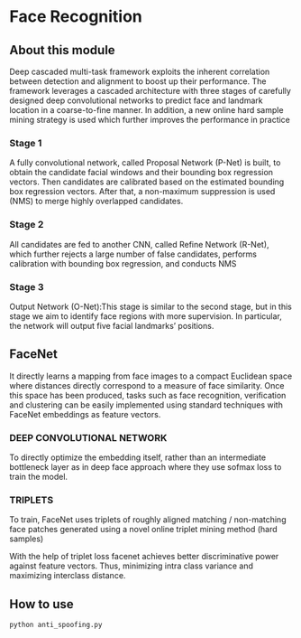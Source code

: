 # Face Recognition



## About this module

Deep cascaded multi-task framework exploits the inherent correlation between detection and alignment to boost up their performance. 
The framework leverages a cascaded architecture with three stages of carefully designed deep convolutional networks to predict face and landmark location in a coarse-to-fine manner. 
In addition, a new online hard sample mining strategy is used which further improves the performance in practice


### Stage 1
A fully convolutional network, called Proposal Network (P-Net) is built, to obtain the candidate facial windows and their bounding box regression vectors.
Then candidates are calibrated based on the estimated bounding box regression vectors. After that, a non-maximum suppression is used (NMS) to merge highly overlapped candidates.

### Stage 2
All candidates are fed to another CNN, called Refine Network (R-Net), which further rejects a large number of false candidates, performs calibration with bounding box regression, and conducts NMS

### Stage 3
Output Network (O-Net):This stage is similar to the second stage, but in this stage we aim to identify face regions with more supervision. 
In particular, the network will output five facial landmarks’ positions.


## FaceNet
It directly learns a mapping from face images to a compact Euclidean space where distances directly correspond to a measure of face similarity. Once this space has been produced, tasks such as face recognition, verification and clustering can be easily implemented using standard techniques with FaceNet embeddings as feature vectors.

### DEEP CONVOLUTIONAL NETWORK
To directly optimize the embedding itself, rather than an intermediate bottleneck layer as in deep face approach where they use sofmax loss to train the model.

### TRIPLETS
To train, FaceNet uses triplets of roughly aligned matching / non-matching face patches generated using a novel online triplet mining method (hard samples)

With the help of triplet loss facenet achieves better discriminative power against feature vectors. Thus, minimizing intra class variance and maximizing interclass distance.


## How to use

`python anti_spoofing.py`



